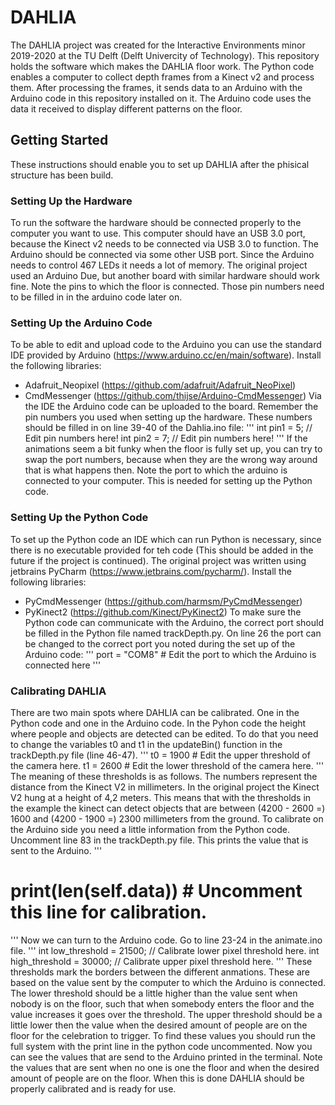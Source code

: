 # DAHLIA
The DAHLIA project was created for the Interactive Environments minor 2019-2020 at the TU Delft (Delft Univercity of Technology). This repository holds the software which makes  the DAHLIA floor work. The Python code enables a computer to collect depth frames from a Kinect v2 and process them. After processing the frames, it sends data to an Arduino with the Arduino code in this repository installed on it. The Arduino code uses the data it received to display different patterns on the floor.

## Getting Started
These instructions should enable you to set up DAHLIA after the phisical structure has been build. 

### Setting Up the Hardware
To run the software the hardware should be connected properly to the computer you want to use. This computer should have an USB 3.0 port, because the Kinect v2 needs to be connected via USB 3.0 to function. The Arduino should be connected via some other USB port. 
Since the Arduino needs to control 467 LEDs it needs a lot of memory. The original project used an Arduino Due, but another board with similar hardware should work fine. 
Note the pins to which the floor is connected. Those pin numbers need to be filled in in the arduino code later on.

### Setting Up the Arduino Code
To be able to edit and upload code to the Arduino you can use the standard IDE provided by Arduino (https://www.arduino.cc/en/main/software).
Install the following libraries: 
- Adafruit_Neopixel (https://github.com/adafruit/Adafruit_NeoPixel)
- CmdMessenger (https://github.com/thijse/Arduino-CmdMessenger)
Via the IDE the Arduino code can be uploaded to the board. Remember the pin numbers you used when setting up the hardware. These numbers should be filled in on line 39-40 of the Dahlia.ino file:
'''
int pin1 = 5;   // Edit pin numbers here!
int pin2 = 7;   // Edit pin numbers here!
'''
If the animations seem a bit funky when the floor is fully set up, you can try to swap the port numbers, because when they are the wrong way around that is what happens then.
Note the port to which the arduino is connected to your computer. This is needed for setting up the Python code.

### Setting Up the Python Code
To set up the Python code an IDE which can run Python is necessary, since there is no executable provided for teh code (This should be added in the future if the project is continued). The original project was written using jetbrains PyCharm (https://www.jetbrains.com/pycharm/). 
Install the following libraries:
- PyCmdMessenger (https://github.com/harmsm/PyCmdMessenger)
- PyKinect2 (https://github.com/Kinect/PyKinect2)
To make sure the Python code can communicate with the Arduino, the correct port should be filled in the Python file named trackDepth.py. On line 26 the port can be changed to the correct port you noted during the set up of the Arduino code:
'''
port = "COM8" # Edit the port to which the Arduino is connected here
'''

### Calibrating DAHLIA
There are two main spots where DAHLIA can be calibrated. One in the Python code and one in the Arduino code. 
In the Pyhon code the height where people and objects are detected can be edited. To do that you need to change the variables t0 and t1 in the updateBin() function in the trackDepth.py file (line 46-47). 
'''
t0 = 1900   # Edit the upper threshold of the camera here.
t1 = 2600   # Edit the lower threshold of the camera here.
'''
The meaning of these thresholds is as follows. The numbers represent the distance from the Kinect V2 in millimeters. In the original project the Kinect V2 hung at a height of 4,2 meters. This means that with the thresholds in the example the kinect can detect objects that are between (4200 - 2600 =) 1600 and (4200 - 1900 =) 2300 millimeters from the ground. 
To calibrate on the Arduino side you need a little information from the Python code. Uncomment line 83 in the trackDepth.py file. This prints the value that is sent to the Arduino.
'''
# print(len(self.data)) # Uncomment this line for calibration.
'''
Now we can turn to the Arduino code. Go to line 23-24 in the animate.ino file. 
'''
int low_threshold = 21500;  // Calibrate lower pixel threshold here.
int high_threshold = 30000; // Calibrate upper pixel threshold here.
'''
These thresholds mark the borders between the different anmations. These are based on the value sent by the computer to which the Arduino is connected. The lower threshold should be a little higher than the value sent when nobody is on the floor, such that when somebody enters the floor and the value increases it goes over the threshold. The upper threshold should be a little lower then the value when the desired amount of people are on the floor for the celebration to trigger. To find these values you should run the full system with the print line in the python code uncommented. Now you can see the values that are send to the Arduino printed in the terminal. Note the values that are sent when no one is one the floor and when the desired amount of people are on the floor.
When this is done DAHLIA should be properly calibrated and is ready for use.



















